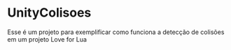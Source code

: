 # UnityColisoes
Esse é um projeto para exemplificar como funciona a detecção de colisões em um projeto Love for Lua
